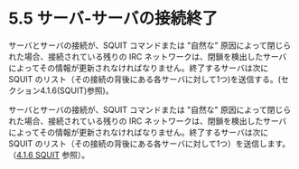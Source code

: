 # 5.5 サーバ-サーバの接続終了

サーバとサーバの接続が、SQUIT コマンドまたは "自然な" 原因によって閉じられた場合、接続されている残りの IRC ネットワークは、閉鎖を検出したサーバによってその情報が更新されなければなりません。終了するサーバは次に SQUIT のリスト（その接続の背後にある各サーバに対して1つ)を送信する。(セクション4.1.6(SQUIT)参照)。

サーバとサーバの接続が、SQUIT コマンドまたは "自然な" 原因によって閉じられた場合、接続されている残りの IRC ネットワークは、閉鎖を検出したサーバによってその情報が更新されなければなりません。終了するサーバは次に SQUIT のリスト（その接続の背後にある各サーバに対して1つ）を送信します。（[4.1.6 SQUIT](../message-details/server-quit-message.md) 参照）。
